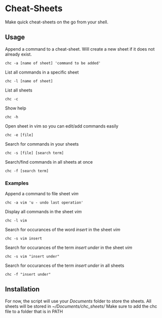 # Cheat-Sheets
Make quick cheat-sheets on the go from your shell.


## Usage


Append a command to a cheat-sheet. Will create a new sheet if it does not already exist.

```chc -a [name of sheet] 'command to be added'```

List all commands in a specific sheet

```chc -l [name of sheet]```

List all sheets

```chc -c```

Show help

```chc -h```

Open sheet in vim so you can edit/add commands easily
```
chc -e [file]
```

Search for commands in your sheets
```
chc -s [file] [search term]
```

Search/find commands in all sheets at once
```
chc -f [search term]
```

### Examples


Append a command to file sheet *vim*
```
chc -a vim 'u - undo last operation'
```


Display all commands in the sheet *vim*
```
chc -l vim
```

Search for occurances of the word *insert* in the sheet *vim*
```
chc -s vim insert
```

Search for occurances of the term *insert under* in the sheet *vim*
```
chc -s vim "insert under"
```

Search for occurances of the term *insert under* in all sheets 
```
chc -f "insert under"
```

## Installation
For now, the script will use your *Documents* folder to store the sheets.
All sheets will be stored in *~/Documents/chc_sheets/*
Make sure to add the chc file to a folder that is in PATH
